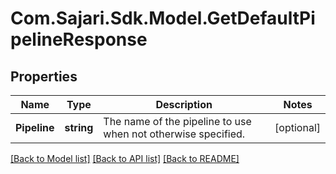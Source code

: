 # Com.Sajari.Sdk.Model.GetDefaultPipelineResponse

## Properties

Name | Type | Description | Notes
------------ | ------------- | ------------- | -------------
**Pipeline** | **string** | The name of the pipeline to use when not otherwise specified. | [optional] 

[[Back to Model list]](../README.md#documentation-for-models) [[Back to API list]](../README.md#documentation-for-api-endpoints) [[Back to README]](../README.md)

